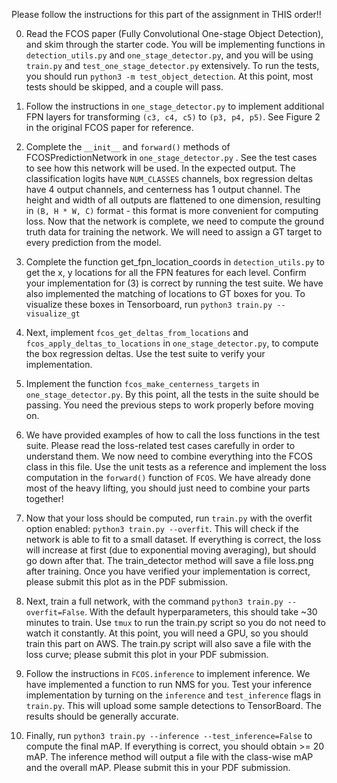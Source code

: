 Please follow the instructions for this part of the assignment in THIS order!!

0. Read the FCOS paper (Fully Convolutional One-stage Object Detection), and 
skim through the starter code. You will be implementing functions in `detection_utils.py`
and `one_stage_detector.py`, and you will be using `train.py` and `test_one_stage_detector.py`
extensively. To run the tests, you should run `python3 -m test_object_detection`. At this 
point, most tests should be skipped, and a couple will pass.

1. Follow the instructions in `one_stage_detector.py` to implement additional FPN
layers for transforming `(c3, c4, c5)` to `(p3, p4, p5)`. See Figure 2 in
the original FCOS paper for reference.

2. Complete the `__init__` and `forward()` methods of FCOSPredictionNetwork
in `one_stage_detector.py` . See the test cases to see
how this network will be used. In the expected output. The classification 
logits have `NUM_CLASSES` channels, box regression deltas have 4 output 
channels, and centerness has 1 output channel.
The height and width of all outputs are flattened to one dimension, resulting 
in `(B, H * W, C)` format - this format is more convenient for computing loss.
Now that the network is complete, we need to compute the ground truth 
data for training the network. We will need to assign a GT target to 
every prediction from the model.

3. Complete the function get_fpn_location_coords in `detection_utils.py` to get the 
x, y locations for all the FPN features for each level.
Confirm your implementation for (3) is correct by running the test suite. We have also implemented 
the matching of locations to GT boxes for you. To visualize these boxes in Tensorboard, run `python3 train.py --visualize_gt`

4. Next, implement `fcos_get_deltas_from_locations` and `fcos_apply_deltas_to_locations`
in `one_stage_detector.py`, to compute the box regression deltas. Use the test suite to verify
your implementation.

5. Implement the function `fcos_make_centerness_targets` in `one_stage_detector.py`. 
By this point, all the tests in the suite should be passing. You need the 
previous steps to work properly before moving on.

6. We have provided examples of how to call the loss functions in the 
test suite. Please read the loss-related test cases carefully in order
to understand them. We now need to combine everything into the FCOS class
in this file. Use the unit tests as a reference and implement the loss computation
in the `forward()` function of `FCOS`. We have already done most of the heavy lifting, 
you should just need to combine your parts together!

7. Now that your loss should be computed, run `train.py` with the overfit option
enabled: `python3 train.py --overfit`. 
This will check if the network is able to fit to a small dataset. If 
everything is correct, the loss will increase at first (due to exponential moving averaging), 
but should go down after that. The train_detector method will save a file loss.png
after training. Once you have verified your implementation is correct, please
submit this plot as in the PDF submission.

8. Next, train a full network, with the command
`python3 train.py --overfit=False`.
 With the default hyperparameters, this should
take ~30 minutes to train. Use `tmux` to run the train.py script so you do not
need to watch it constantly. At this point, you will need a GPU, so you
should train this part on AWS. The train.py script will also save a file with
the loss curve; please submit this plot in your PDF submission.

9. Follow the instructions in `FCOS.inference` to implement inference. We have 
implemented a function to run NMS for you. Test your inference implementation
by turning on the `inference` and `test_inference` flags in `train.py`. This will
upload some sample detections to TensorBoard. The results should be generally accurate.

10. Finally, run `python3 train.py --inference --test_inference=False` to compute 
the final mAP. If everything is correct, you should obtain >= 20 mAP. The inference
method will output a file with the class-wise mAP and the overall mAP. Please
submit this in your PDF submission.
